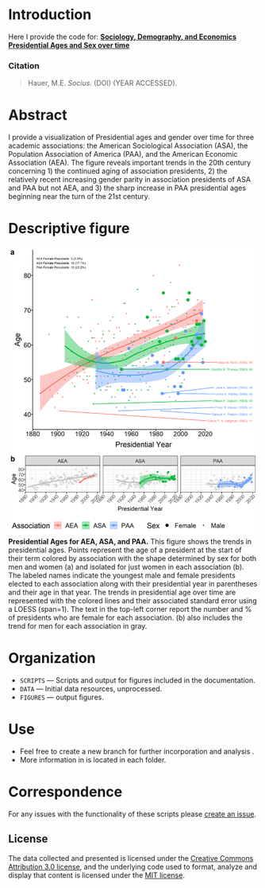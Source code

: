 # Introduction
Here I provide the code for:  [**Sociology, Demography, and Economics Presidential Ages and Sex over time**](https://github.com/mathewhauer/presidential-ages/blob/master/manuscript.pdf)

### Citation


> Hauer, M.E. *Socius.* (DOI) (YEAR ACCESSED).



# Abstract

I provide a visualization of Presidential ages and gender over time for three academic associations: the American Sociological Association (ASA), the Population Association of America (PAA), and the American Economic Association (AEA). The figure reveals important trends in the 20th century concerning 1) the continued aging of association presidents, 2) the relatively recent increasing gender parity in association presidents of ASA and PAA but not AEA, and 3) the sharp increase in PAA presidential ages beginning near the turn of the 21st century.

# Descriptive figure
![Main Figure](FIGURES/Figure-1.png "Main Figure")
**Presidential Ages for AEA, ASA, and PAA.** This figure shows the trends in presidential ages. Points represent the age of a president at the start of their term colored by association with the shape determined by sex for both men and women (a) and isolated for just women in each association (b). The labeled names indicate the  youngest male and female presidents elected to each association along with their presidential year in parentheses and their age in that year. The trends in presidential age over time are represented with the colored lines and their associated standard error using a LOESS (span=1). The text in the top-left corner report the number and % of presidents who are female for each association. (b) also includes the trend for men for each association in gray. 



# Organization
- `SCRIPTS`  — Scripts and output for figures included in the documentation.
- `DATA`  — Initial data resources, unprocessed.
- `FIGURES` — output figures.

# Use
- Feel free to create a new branch for further incorporation and analysis . 
- More information in is located in each folder.

# Correspondence
For any issues with the functionality of these scripts please [create an issue](https://github.com/mathewhauer/presidential-ages/issues).

## License
The data collected and presented is licensed under the [Creative Commons Attribution 3.0 license](http://creativecommons.org/licenses/by/3.0/us/deed.en_US), and the underlying code used to format, analyze and display that content is licensed under the [MIT license](http://opensource.org/licenses/mit-license.php).
